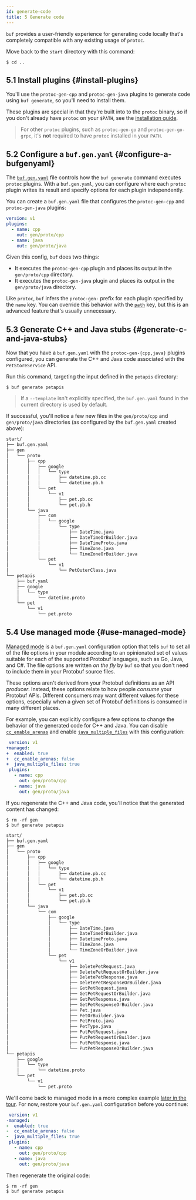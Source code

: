 ```yaml
---
id: generate-code
title: 5 Generate code
---
```


`buf` provides a user-friendly experience for generating code locally that's
completely compatible with any existing usage of `protoc`.

Move back to the `start` directory with this command:

```terminal
$ cd ..
```

## 5.1 Install plugins {#install-plugins}

You'll use the `protoc-gen-cpp` and `protoc-gen-java` plugins to generate code
using `buf generate`, so you'll need to install them.

These plugins are special in that they're built into to the `protoc` binary, so
if you don't already have `protoc` on your `$PATH`, see the [installation
guide][install_protoc].

> For other `protoc` plugins, such as `protoc-gen-go` and `protoc-gen-go-grpc`,
> it's **not** required to have `protoc` installed in your `PATH`.

## 5.2 Configure a `buf.gen.yaml` {#configure-a-bufgenyaml}

The [`buf.gen.yaml`](../configuration/v1/buf-gen-yaml.md) file controls how the
`buf generate` command executes `protoc` plugins. With a `buf.gen.yaml`, you can
configure where each `protoc` plugin writes its result and specify options for
each plugin independently.

You can create a `buf.gen.yaml` file that configures the `protoc-gen-cpp` and
`protoc-gen-java` plugins:

```yaml title="buf.gen.yaml"
version: v1
plugins:
  - name: cpp
    out: gen/proto/cpp
  - name: java
    out: gen/proto/java
```

Given this config, `buf` does two things:

- It executes the `protoc-gen-cpp` plugin and places its output in the
  `gen/proto/cpp` directory.
- It executes the `protoc-gen-java` plugin and places its output in the
  `gen/proto/java` directory.

Like `protoc`, `buf` infers the `protoc-gen-` prefix for each plugin specified
by the `name` key. You can override this behavior with the
[`path`](../configuration/v1/buf-gen-yaml.md#path) key, but this is an advanced
feature that's usually unnecessary.

## 5.3 Generate C++ and Java stubs {#generate-c-and-java-stubs}

Now that you have a `buf.gen.yaml` with the `protoc-gen-{cpp,java}` plugins
configured, you can generate the C++ and Java code associated with the
`PetStoreService` API.

Run this command, targeting the input defined in the `petapis` directory:

```terminal
$ buf generate petapis
```

> If a `--template` isn't explicitly specified, the `buf.gen.yaml` found in the
> current directory is used by default.

If successful, you'll notice a few new files in the `gen/proto/cpp` and
`gen/proto/java` directories (as configured by the `buf.gen.yaml` created
above):

```sh
start/
├── buf.gen.yaml
├── gen
│   └── proto
│       ├── cpp
│       │   ├── google
│       │   │   └── type
│       │   │       ├── datetime.pb.cc
│       │   │       └── datetime.pb.h
│       │   └── pet
│       │       └── v1
│       │           ├── pet.pb.cc
│       │           └── pet.pb.h
│       └── java
│           ├── com
│           │   └── google
│           │       └── type
│           │           ├── DateTime.java
│           │           ├── DateTimeOrBuilder.java
│           │           ├── DateTimeProto.java
│           │           ├── TimeZone.java
│           │           └── TimeZoneOrBuilder.java
│           └── pet
│               └── v1
│                   └── PetOuterClass.java
└── petapis
    ├── buf.yaml
    ├── google
    │   └── type
    │       └── datetime.proto
    └── pet
        └── v1
            └── pet.proto
```

## 5.4 Use managed mode {#use-managed-mode}

[Managed mode](../generate/managed-mode.md) is a `buf.gen.yaml` configuration
option that tells `buf` to set all of the file options in your module according
to an opinionated set of values suitable for each of the supported Protobuf
languages, such as Go, Java, and C#. The file options are written _on the fly_
by `buf` so that you don't need to include them in your Protobuf source files.

These options aren't derived from your Protobuf definitions as an API
_producer_. Instead, these options relate to how people _consume_ your Protobuf
APIs. Different consumers may want different values for these options,
especially when a given set of Protobuf definitions is consumed in many
different places.

For example, you can explicitly configure a few options to change the behavior
of the generated code for C++ and Java. You can disable
[`cc_enable_arenas`][cc_enable_arenas] and enable
[`java_multiple_files`][java_multiple_files] with this configuration:

```yaml title=buf.gen.yaml {2-5}
 version: v1
+managed:
+  enabled: true
+  cc_enable_arenas: false
+  java_multiple_files: true
 plugins:
   - name: cpp
     out: gen/proto/cpp
   - name: java
     out: gen/proto/java
```

If you regenerate the C++ and Java code, you'll notice that the generated
content has changed:

```terminal
$ rm -rf gen
$ buf generate petapis
```

```sh
start/
├── buf.gen.yaml
├── gen
│   └── proto
│       ├── cpp
│       │   ├── google
│       │   │   └── type
│       │   │       ├── datetime.pb.cc
│       │   │       └── datetime.pb.h
│       │   └── pet
│       │       └── v1
│       │           ├── pet.pb.cc
│       │           └── pet.pb.h
│       └── java
│           └── com
│               ├── google
│               │   └── type
│               │       ├── DateTime.java
│               │       ├── DateTimeOrBuilder.java
│               │       ├── DatetimeProto.java
│               │       ├── TimeZone.java
│               │       └── TimeZoneOrBuilder.java
│               └── pet
│                   └── v1
│                       ├── DeletePetRequest.java
│                       ├── DeletePetRequestOrBuilder.java
│                       ├── DeletePetResponse.java
│                       ├── DeletePetResponseOrBuilder.java
│                       ├── GetPetRequest.java
│                       ├── GetPetRequestOrBuilder.java
│                       ├── GetPetResponse.java
│                       ├── GetPetResponseOrBuilder.java
│                       ├── Pet.java
│                       ├── PetOrBuilder.java
│                       ├── PetProto.java
│                       ├── PetType.java
│                       ├── PutPetRequest.java
│                       ├── PutPetRequestOrBuilder.java
│                       ├── PutPetResponse.java
│                       └── PutPetResponseOrBuilder.java
└── petapis
    ├── google
    │   └── type
    │       └── datetime.proto
    └── pet
        └── v1
            └── pet.proto
```

We'll come back to managed mode in a more complex example
[later in the tour](use-managed-mode.md). For now, restore your `buf.gen.yaml`
configuration before you continue:

```yaml title=buf.gen.yaml {2-5}
 version: v1
-managed:
-  enabled: true
-  cc_enable_arenas: false
-  java_multiple_files: true
 plugins:
   - name: cpp
     out: gen/proto/cpp
   - name: java
     out: gen/proto/java
```

Then regenerate the original code:

```terminal
$ rm -rf gen
$ buf generate petapis
```

[cc_enable_arenas]: /configuration/v1/buf-gen-yaml.md#cc_enable_arenas
[install_protoc]:
  https://github.com/protocolbuffers/protobuf#protocol-compiler-installation
[java_multiple_files]: /configuration/v1/buf-gen-yaml.md#java_multiple_files
